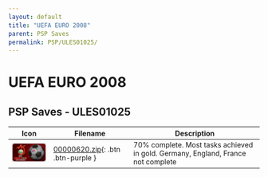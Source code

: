 ```yaml
---
layout: default
title: "UEFA EURO 2008"
parent: PSP Saves
permalink: PSP/ULES01025/
---
```

# UEFA EURO 2008

## PSP Saves - ULES01025

| Icon | Filename | Description |
|------|----------|-------------|
| ![UEFA EURO 2008](ICON0.PNG) | [00000620.zip](00000620.zip){: .btn .btn-purple } | 70% complete. Most tasks achieved in gold. Germany, England, France not complete |
